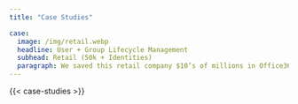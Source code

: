 ```yaml
---
title: "Case Studies"

case:
  image: /img/retail.webp
  headline: User + Group Lifecycle Management
  subhead: Retail (50k + Identities)
  paragraph: We saved this retail company $10’s of millions in Office365 license fees, and effort to manage the users, by implementing MIM for Largest Region over 1M identities and 4 additional instances of MIM to manage 6 other regions, which enabled the client to assign different license levels based on job roles and reclaim licenses promptly.
---
```


{{< case-studies >}}
